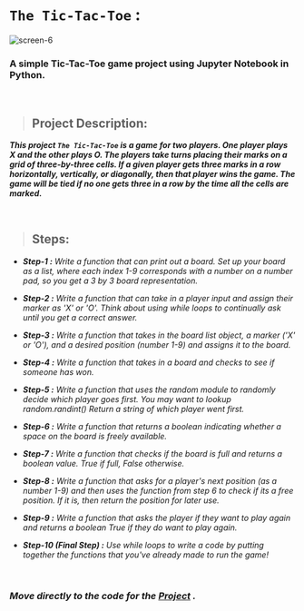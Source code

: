 # `The Tic-Tac-Toe` :

![screen-6](https://github.com/GirijaShankarPanda/The_Tic-Tac-Toe/assets/104772357/a9dc54b6-6acb-4976-920a-47d238436a2b)

### A simple Tic-Tac-Toe game project using Jupyter Notebook in Python.

</br>

>## Project Description:

  ***This project `The Tic-Tac-Toe` is a game for two players. One player plays X and the other plays O. The players take turns placing their marks on a grid of three-by-three cells. If a given player gets three marks in a row horizontally, vertically, or diagonally, then that player wins the game. The game will be tied if no one gets three in a row by the time all the cells are marked.***

</br>

>## Steps:

- ***Step-1 :*** *Write a function that can print out a board. Set up your board as a list, where each index 1-9 corresponds with a number on a number pad, so you get a 3 by 3 board representation.*
  
- ***Step-2 :*** *Write a function that can take in a player input and assign their marker as 'X' or 'O'. Think about using while loops to continually ask until you get a correct answer.*
- ***Step-3 :*** *Write a function that takes in the board list object, a marker ('X' or 'O'), and a desired position (number 1-9) and assigns it to the board.*
- ***Step-4 :*** *Write a function that takes in a board and checks to see if someone has won.*
- ***Step-5 :*** *Write a function that uses the random module to randomly decide which player goes first. You may want to lookup random.randint() Return a string of which player went first.*
- ***Step-6 :*** *Write a function that returns a boolean indicating whether a space on the board is freely available.*
- ***Step-7 :*** *Write a function that checks if the board is full and returns a boolean value. True if full, False otherwise.*
- ***Step-8 :*** *Write a function that asks for a player's next position (as a number 1-9) and then uses the function from step 6 to check if its a free position. If it is, then return the position for later use.*
- ***Step-9 :*** *Write a function that asks the player if they want to play again and returns a boolean True if they do want to play again.*
- ***Step-10 (Final Step) :*** *Use while loops to write a code by putting together the functions that you've already made to run the game!*

</br>

### *Move directly to the code for the [Project](https://github.com/GirijaShankarPanda/The_Tic-Tac-Toe/blob/main/%20(TIC%20TAC%20TOE%20-%202%20Player%20Game).ipynb) .*
